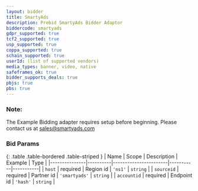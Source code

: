 ```yaml
---
layout: bidder
title: SmartyAds
description: Prebid SmartyAds Bidder Adaptor
biddercode: smartyads
gdpr_supported: true
tcf2_supported: true
usp_supported: true
coppa_supported: true
schain_supported: true
userId: (list of supported vendors)
media_types: banner, video, native
safeframes_ok: true
bidder_supports_deals: true
pbjs: true
pbs: true
---
```


### Note:

The Example Bidding adapter requires setup before beginning. Please contact us at sales@smartyads.com 

### Bid Params

{: .table .table-bordered .table-striped }
| Name          | Scope    | Description           | Example   | Type      |
|---------------|----------|-----------------------|-----------|-----------|
| `host`      | required | Region id               | `'ns1'`    | `string` |
| `sourceid`      | required | Partner id | `'smartyads'`    | `string` |
| `accountid`      | required | Endpoint id | `'hash'`    | `string` |

